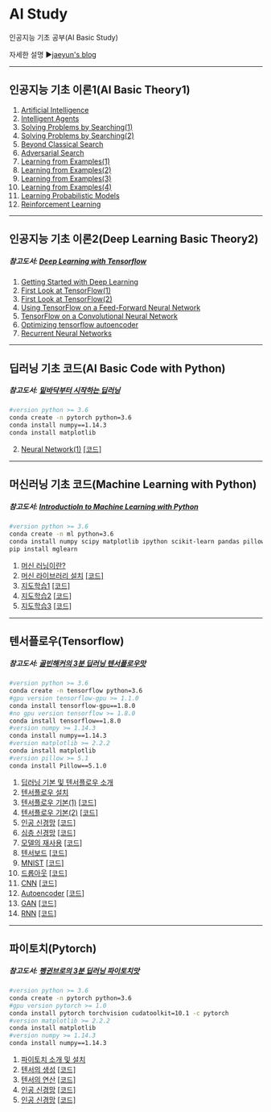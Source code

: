 # AI Study
인공지능 기초 공부(AI Basic Study)

자세한 설명
▶[jaeyun's blog](https://blog.naver.com/jaeyoon_95)

- - -
## 인공지능 기초 이론1(AI Basic Theory1)
1. [Artificial Intelligence](https://blog.naver.com/jaeyoon_95/221094713247)
2. [Intelligent Agents](https://blog.naver.com/jaeyoon_95/221096281001)
3. [Solving Problems by Searching(1)](https://blog.naver.com/jaeyoon_95/221104132692)
4. [Solving Problems by Searching(2)](https://blog.naver.com/jaeyoon_95/221120616422)
5. [Beyond Classical Search](https://blog.naver.com/jaeyoon_95/221120976814)
6. [Adversarial Search](https://blog.naver.com/jaeyoon_95/221122539773)
7. [Learning from Examples(1)](https://blog.naver.com/jaeyoon_95/221164683212)
8. [Learning from Examples(2)](https://blog.naver.com/jaeyoon_95/221171736617)
9. [Learning from Examples(3)](https://blog.naver.com/jaeyoon_95/221172287421)
10. [Learning from Examples(4)](https://blog.naver.com/jaeyoon_95/221175419928)
11. [Learning Probabilistic Models](https://blog.naver.com/jaeyoon_95/221175597965)
12. [Reinforcement Learning](https://blog.naver.com/jaeyoon_95/221175642535)

- - -
## 인공지능 기초 이론2(Deep Learning Basic Theory2)
##### 참고도서: [Deep Learning with Tensorflow](https://book.naver.com/bookdb/book_detail.nhn?bid=12040937)
1. [Getting Started with Deep Learning](https://blog.naver.com/jaeyoon_95/221184922847)
2. [First Look at TensorFlow(1)](https://blog.naver.com/jaeyoon_95/221185040358)
3. [First Look at TensorFlow(2)](https://blog.naver.com/jaeyoon_95/221185072353)
4. [Using TensorFlow on a Feed-Forward Neural Network](https://blog.naver.com/jaeyoon_95/221185139756)
5. [TensorFlow on a Convolutional Neural Network](https://blog.naver.com/jaeyoon_95/221187681678)
6. [Optimizing tensorflow autoencoder](https://blog.naver.com/jaeyoon_95/221187708527)
7. [Recurrent Neural Networks](https://blog.naver.com/jaeyoon_95/221189507772)

- - -
## 딥러닝 기초 코드(AI Basic Code with Python)
##### 참고도서: [밑바닥부터 시작하는 딥러닝](https://book.naver.com/bookdb/book_detail.nhn?bid=11492334)
```sh
#version python >= 3.6
conda create -n pytorch python=3.6
conda install numpy==1.14.3
conda install matplotlib

```
2. [Neural Network(1)](https://blog.naver.com/jaeyoon_95/221196562605)  [[코드]](https://github.com/jaeyun95/AI-Study/blob/master/basic/example02.py)

- - -
## 머신러닝 기초 코드(Machine Learning with Python)
##### 참고도서: [Introductioln to Machine Learning with Python](https://book.naver.com/bookdb/book_detail.nhn?bid=15048210)
```sh
#version python >= 3.6
conda create -n ml python=3.6
conda install numpy scipy matplotlib ipython scikit-learn pandas pillow
pip install mglearn

```
1. [머신 러닝이란?](https://blog.naver.com/jaeyoon_95/221798377607)
2. [머신 라이브러리 설치](https://blog.naver.com/jaeyoon_95/221798580408)  [[코드]](https://github.com/jaeyun95/AI-Study/blob/master/machinelearning/example01.py)
3. [지도학습1](https://blog.naver.com/jaeyoon_95/221799925439)  [[코드]](https://github.com/jaeyun95/AI-Study/blob/master/machinelearning/example02.py)
4. [지도학습2](https://blog.naver.com/jaeyoon_95/221800027689)  [[코드]](https://github.com/jaeyun95/AI-Study/blob/master/machinelearning/example03.py)
5. [지도학습3](https://blog.naver.com/jaeyoon_95/221811357000)  [[코드]](https://github.com/jaeyun95/AI-Study/blob/master/machinelearning/example04.py)

- - -
## 텐서플로우(Tensorflow)
##### 참고도서: [골빈해커의 3분 딥러닝 텐서플로우맛](https://book.naver.com/bookdb/book_detail.nhn?bid=12556028)
```sh
#version python >= 3.6
conda create -n tensorflow python=3.6
#gpu version tensorflow-gpu >= 1.1.0
conda install tensorflow-gpu==1.8.0
#no gpu version tensorflow >= 1.8.0
conda install tensorflow==1.8.0
#version numpy >= 1.14.3
conda install numpy==1.14.3
#version matplotlib >= 2.2.2
conda install matplotlib
#version pillow >= 5.1
conda install Pillow==5.1.0
```
1. [딥러닝 기본 및 텐서플로우 소개](https://blog.naver.com/jaeyoon_95/221373731328)
2. [텐서플로우 설치](https://blog.naver.com/jaeyoon_95/221374199845)
3. [텐서플로우 기본(1)](https://blog.naver.com/jaeyoon_95/221374793748)  [[코드]](https://github.com/jaeyun95/AI-Study/blob/master/tensorflow/example01.py)
4. [텐서플로우 기본(2)](https://blog.naver.com/jaeyoon_95/221376043255)  [[코드]](https://github.com/jaeyun95/AI-Study/blob/master/tensorflow/example02.py)
5. [인공 신경망](https://blog.naver.com/jaeyoon_95/221377330087)  [[코드]](https://github.com/jaeyun95/AI-Study/blob/master/tensorflow/example03.py)
6. [심층 신경망](https://blog.naver.com/jaeyoon_95/221381988380)  [[코드]](https://github.com/jaeyun95/AI-Study/blob/master/tensorflow/example04.py)
7. [모델의 재사용](https://blog.naver.com/jaeyoon_95/221396403592)  [[코드]](https://github.com/jaeyun95/AI-Study/blob/master/tensorflow/example05.py)
8. [텐서보드](https://blog.naver.com/jaeyoon_95/221410816681)  [[코드]](https://github.com/jaeyun95/AI-Study/blob/master/tensorflow/example06.py)
9. [MNIST](https://blog.naver.com/jaeyoon_95/221410977141)  [[코드]](https://github.com/jaeyun95/AI-Study/blob/master/tensorflow/example07.py)
10. [드롭아웃](https://blog.naver.com/jaeyoon_95/221410991555)  [[코드]](https://github.com/jaeyun95/AI-Study/blob/master/tensorflow/example08.py)
11. [CNN](https://blog.naver.com/jaeyoon_95/221441121069)  [[코드]](https://github.com/jaeyun95/AI-Study/blob/master/tensorflow/example09.py)
12. [Autoencoder](https://blog.naver.com/jaeyoon_95/221646882133)  [[코드]](https://github.com/jaeyun95/AI-Study/blob/master/tensorflow/example10.py)
13. [GAN](https://blog.naver.com/jaeyoon_95/221709968464)  [[코드]](https://github.com/jaeyun95/AI-Study/blob/master/tensorflow/example11.py)
14. [RNN](https://blog.naver.com/jaeyoon_95/221952661160)  [[코드]](https://github.com/jaeyun95/AI-Study/blob/master/tensorflow/example12.py)

- - -
## 파이토치(Pytorch)
##### 참고도서: [펭귄브로의 3분 딥러닝 파이토치맛](https://book.naver.com/bookdb/book_detail.nhn?bid=15559613)
```sh
#version python >= 3.6
conda create -n pytorch python=3.6
#gpu version pytorch >= 1.0
conda install pytorch torchvision cudatoolkit=10.1 -c pytorch
#version matplotlib >= 2.2.2
conda install matplotlib
#version numpy >= 1.14.3
conda install numpy==1.14.3
```
1. [파이토치 소개 및 설치](https://blog.naver.com/jaeyoon_95/221374554890)
2. [텐서의 생성](https://blog.naver.com/jaeyoon_95/221945112563)  [[코드]](https://github.com/jaeyun95/AI-Study/blob/master/pytorch/example01.py)
3. [텐서의 연산](https://blog.naver.com/jaeyoon_95/221946984887)  [[코드]](https://github.com/jaeyun95/AI-Study/blob/master/pytorch/example02.py)
4. [인공 신경망](https://blog.naver.com/jaeyoon_95/221955294397)  [[코드]](https://github.com/jaeyun95/AI-Study/blob/master/pytorch/example03.py)
5. [인공 신경망](https://blog.naver.com/jaeyoon_95/221956289157)  [[코드]](https://github.com/jaeyun95/AI-Study/blob/master/pytorch/example04.py)